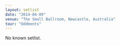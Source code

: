 ```yaml
---
layout: setlist
date: "2014-04-09"
venue: "The Small Ballroom, Newcastle, Australia"
tour: "Oddments"
---
```



No known setlist.
